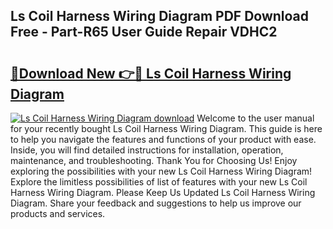 ## Ls Coil Harness Wiring Diagram PDF Download Free - Part-R65 User Guide Repair VDHC2

# <h2><a href="http://dfkahh.blite.top/?on=Ls+Coil+Harness+Wiring+Diagram">🔗Download New 👉🔴 Ls Coil Harness Wiring Diagram</a></h2>

[![Ls Coil Harness Wiring Diagram download](https://i.imgur.com/lujVjoI.png)](http://dfkahh.blite.top/?on=Ls+Coil+Harness+Wiring+Diagram)
Welcome to the user manual for your recently bought Ls Coil Harness Wiring Diagram. This guide is here to help you navigate the features and functions of your product with ease. Inside, you will find detailed instructions for installation, operation, maintenance, and troubleshooting. Thank You for Choosing Us! Enjoy exploring the possibilities with your new Ls Coil Harness Wiring Diagram! Explore the limitless possibilities of list of features with your new Ls Coil Harness Wiring Diagram. Please Keep Us Updated Ls Coil Harness Wiring Diagram. Share your feedback and suggestions to help us improve our products and services.
